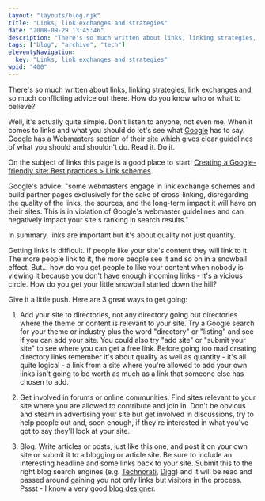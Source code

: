 ```yaml
---
layout: "layouts/blog.njk"
title: "Links, link exchanges and strategies"
date: "2008-09-29 13:45:46"
description: "There's so much written about links, linking strategies, link exchanges and so much conflicting advice out there"
tags: ["blog", "archive", "tech"]
eleventyNavigation:
  key: "Links, link exchanges and strategies"
wpid: "400"
---
```


There's so much written about links, linking strategies, link exchanges and so much conflicting advice out there. How do you know who or what to believe?

Well, it's actually quite simple. Don't listen to anyone, not even me. When it comes to links and what you should do let's see what <a href="http://www.google.co.uk" target="_blank">Google</a> has to say. <a href="http://www.google.co.uk" target="_blank">Google</a> has a <a href="http://www.google.com/webmasters/" target="_blank">Webmasters</a> section of their site which gives clear guidelines of what you should and shouldn't do. Read it. Do it.

On the subject of links this page is a good place to start: <a href="http://www.google.com/support/webmasters/bin/answer.py?hl=en&amp;answer=66356" target="_blank">Creating a Google-friendly site: Best practices &gt; Link schemes</a>.

Google's advice: "some webmasters engage in link exchange schemes and build partner pages exclusively for the sake of cross-linking, disregarding the quality of the links, the sources, and the long-term impact it will have on their sites. This is in violation of Google's webmaster guidelines and can negatively impact your site's ranking in search results."

In summary, links are important but it's about quality not just quantity.

Getting links is difficult. If people like your site's content they will link to it. The more people link to it, the more people see it and so on in a snowball effect. But... how do you get people to like your content when nobody is viewing it because you don't have enough incoming links - it's a vicious circle. How do you get your little snowball started down the hill?

Give it a little push. Here are 3 great ways to get going:

1. Add your site to directories, not any directory going but directories where the theme or content is relevant to your site. Try a Google search for your theme or industry plus the word "directory" or "listing" and see if you can add your site. You could also try "add site" or "submit your site" to see where you can get a free link. Before going too mad creating directory links remember it's about quality as well as quantity - it's all quite logical - a link from a site where you're allowed to add your own links isn't going to be worth as much as a link that someone else has chosen to add.

2. Get involved in forums or online communities. Find sites relevant to your site where you are allowed to contribute and join in. Don't be obvious and steam in advertising your site but get involved in discussions, try to help people out and, soon enough, if they're interested in what you've got to say they'll look at your site.

3. Blog. Write articles or posts, just like this one, and post it on your own site or submit it to a blogging or article site. Be sure to include an interesting headline and some links back to your site. Submit this to the right blog search engines (e.g. <a href="http://www.technorati.com" target="_blank">Technorati</a>, <a href="http://www.digg.com" target="_blank">Digg</a>) and it will be read and passed around gaining you not only links but visitors in the process. Pssst - I know a very good <a href="http://www.chris-smith-web.com/wp" target="_self">blog designer</a>.
